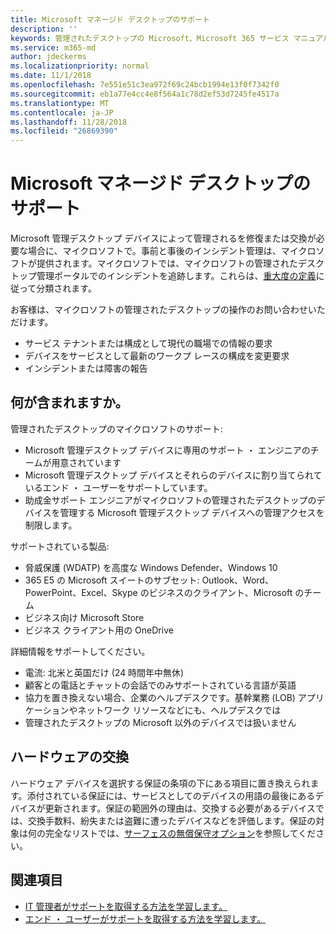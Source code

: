 ```yaml
---
title: Microsoft マネージド デスクトップのサポート
description: ''
keywords: 管理されたデスクトップの Microsoft、Microsoft 365 サービス マニュアル
ms.service: m365-md
author: jdeckerms
ms.localizationpriority: normal
ms.date: 11/1/2018
ms.openlocfilehash: 7e551e51c3ea972f69c24bcb1994e13f0f7342f0
ms.sourcegitcommit: eb1a77e4cc4e8f564a1c78d2ef53d7245fe4517a
ms.translationtype: MT
ms.contentlocale: ja-JP
ms.lasthandoff: 11/28/2018
ms.locfileid: "26869390"
---
```

# <a name="support-for-microsoft-managed-desktop"></a>Microsoft マネージド デスクトップのサポート

Microsoft 管理デスクトップ デバイスによって管理されるを修復または交換が必要な場合に、マイクロソフトで。事前と事後のインシデント管理は、マイクロソフトが提供されます。マイクロソフトでは、マイクロソフトの管理されたデスクトップ管理ポータルでのインシデントを追跡します。これらは、[重大度の定義](#severity-definitions)に従って分類されます。 

お客様は、マイクロソフトの管理されたデスクトップの操作のお問い合わせいただけます。
- サービス テナントまたは構成として現代の職場での情報の要求
- デバイスをサービスとして最新のワークプ レースの構成を変更要求
- インシデントまたは障害の報告

## <a name="whats-included"></a>何が含まれますか。

管理されたデスクトップのマイクロソフトのサポート:

- Microsoft 管理デスクトップ デバイスに専用のサポート ・ エンジニアのチームが用意されています
- Microsoft 管理デスクトップ デバイスとそれらのデバイスに割り当てられているエンド ・ ユーザーをサポートしています。
- 助成金サポート エンジニアがマイクロソフトの管理されたデスクトップのデバイスを管理する Microsoft 管理デスクトップ デバイスへの管理アクセスを制限します。 

サポートされている製品:

- 脅威保護 (WDATP) を高度な Windows Defender、Windows 10 
- 365 E5 の Microsoft スイートのサブセット: Outlook、Word、PowerPoint、Excel、Skype のビジネスのクライアント、Microsoft のチーム 
- ビジネス向け Microsoft Store 
- ビジネス クライアント用の OneDrive 

詳細情報をサポートしてください。

- 電流: 北米と英国だけ (24 時間年中無休) 
- 顧客との電話とチャットの会話でのみサポートされている言語が英語 
- 協力を置き換えない場合、企業のヘルプデスクです。基幹業務 (LOB) アプリケーションやネットワーク リソースなどにも、ヘルプデスクでは 
- 管理されたデスクトップの Microsoft 以外のデバイスでは扱いません 

## <a name="hardware-replacement"></a>ハードウェアの交換

ハードウェア デバイスを選択する保証の条項の下にある項目に置き換えられます。添付されている保証には、サービスとしてのデバイスの用語の最後にあるデバイスが更新されます。保証の範囲外の理由は、交換する必要があるデバイスでは、交換手数料、紛失または盗難に遭ったデバイスなどを評価します。保証の対象は何の完全なリストでは、[サーフェスの無償保守オプション](https://support.microsoft.com/help/4036296/surface-surface-standard-warranty)を参照してください。


## <a name="related-topics"></a>関連項目

- [IT 管理者がサポートを取得する方法を学習します。](../working-with-managed-desktop/admin-support.md)
- [エンド ・ ユーザーがサポートを取得する方法を学習します。](../working-with-managed-desktop/end-user-support.md)